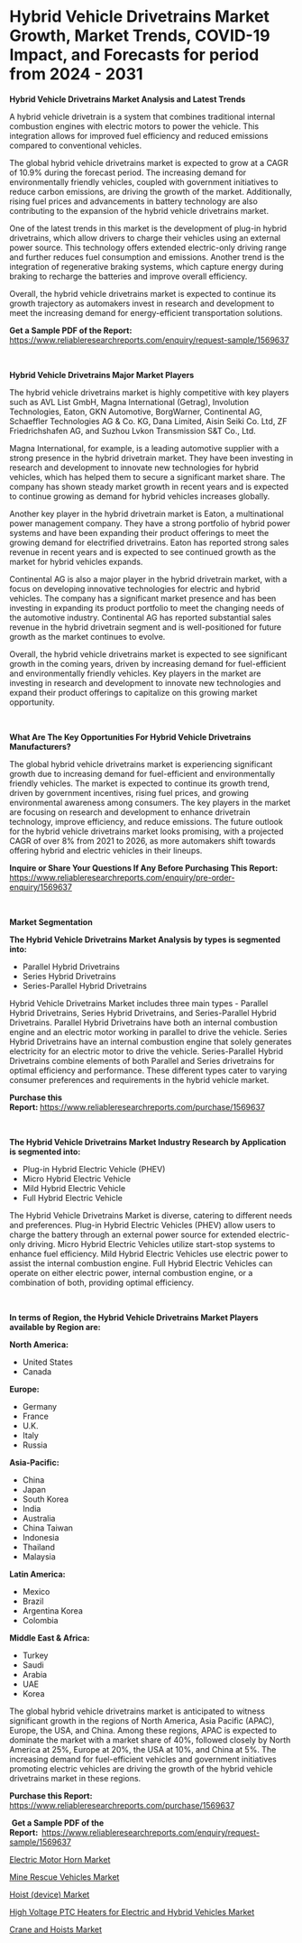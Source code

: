 <p><h1>Hybrid Vehicle Drivetrains Market Growth, Market Trends, COVID-19 Impact, and Forecasts for period from 2024 - 2031</h1></p><p><strong>Hybrid Vehicle Drivetrains Market Analysis and Latest Trends</strong></p>
<p><p>A hybrid vehicle drivetrain is a system that combines traditional internal combustion engines with electric motors to power the vehicle. This integration allows for improved fuel efficiency and reduced emissions compared to conventional vehicles. </p><p>The global hybrid vehicle drivetrains market is expected to grow at a CAGR of 10.9% during the forecast period. The increasing demand for environmentally friendly vehicles, coupled with government initiatives to reduce carbon emissions, are driving the growth of the market. Additionally, rising fuel prices and advancements in battery technology are also contributing to the expansion of the hybrid vehicle drivetrains market.</p><p>One of the latest trends in this market is the development of plug-in hybrid drivetrains, which allow drivers to charge their vehicles using an external power source. This technology offers extended electric-only driving range and further reduces fuel consumption and emissions. Another trend is the integration of regenerative braking systems, which capture energy during braking to recharge the batteries and improve overall efficiency.</p><p>Overall, the hybrid vehicle drivetrains market is expected to continue its growth trajectory as automakers invest in research and development to meet the increasing demand for energy-efficient transportation solutions.</p></p>
<p><strong>Get a Sample PDF of the Report:&nbsp;</strong> <a href="https://www.reliableresearchreports.com/enquiry/request-sample/1569637">https://www.reliableresearchreports.com/enquiry/request-sample/1569637</a></p>
<p>&nbsp;</p>
<p><strong>Hybrid Vehicle Drivetrains Major Market Players</strong></p>
<p><p>The hybrid vehicle drivetrains market is highly competitive with key players such as AVL List GmbH, Magna International (Getrag), Involution Technologies, Eaton, GKN Automotive, BorgWarner, Continental AG, Schaeffler Technologies AG & Co. KG, Dana Limited, Aisin Seiki Co. Ltd, ZF Friedrichshafen AG, and Suzhou Lvkon Transmission S&T Co., Ltd.</p><p>Magna International, for example, is a leading automotive supplier with a strong presence in the hybrid drivetrain market. They have been investing in research and development to innovate new technologies for hybrid vehicles, which has helped them to secure a significant market share. The company has shown steady market growth in recent years and is expected to continue growing as demand for hybrid vehicles increases globally.</p><p>Another key player in the hybrid drivetrain market is Eaton, a multinational power management company. They have a strong portfolio of hybrid power systems and have been expanding their product offerings to meet the growing demand for electrified drivetrains. Eaton has reported strong sales revenue in recent years and is expected to see continued growth as the market for hybrid vehicles expands.</p><p>Continental AG is also a major player in the hybrid drivetrain market, with a focus on developing innovative technologies for electric and hybrid vehicles. The company has a significant market presence and has been investing in expanding its product portfolio to meet the changing needs of the automotive industry. Continental AG has reported substantial sales revenue in the hybrid drivetrain segment and is well-positioned for future growth as the market continues to evolve.</p><p>Overall, the hybrid vehicle drivetrains market is expected to see significant growth in the coming years, driven by increasing demand for fuel-efficient and environmentally friendly vehicles. Key players in the market are investing in research and development to innovate new technologies and expand their product offerings to capitalize on this growing market opportunity.</p></p>
<p>&nbsp;</p>
<p><strong>What Are The Key Opportunities For Hybrid Vehicle Drivetrains Manufacturers?</strong></p>
<p><p>The global hybrid vehicle drivetrains market is experiencing significant growth due to increasing demand for fuel-efficient and environmentally friendly vehicles. The market is expected to continue its growth trend, driven by government incentives, rising fuel prices, and growing environmental awareness among consumers. The key players in the market are focusing on research and development to enhance drivetrain technology, improve efficiency, and reduce emissions. The future outlook for the hybrid vehicle drivetrains market looks promising, with a projected CAGR of over 8% from 2021 to 2026, as more automakers shift towards offering hybrid and electric vehicles in their lineups.</p></p>
<p><strong>Inquire or Share Your Questions If Any Before Purchasing This Report:</strong> <a href="https://www.reliableresearchreports.com/enquiry/pre-order-enquiry/1569637">https://www.reliableresearchreports.com/enquiry/pre-order-enquiry/1569637</a></p>
<p>&nbsp;</p>
<p><strong>Market Segmentation</strong></p>
<p><strong>The Hybrid Vehicle Drivetrains Market Analysis by types is segmented into:</strong></p>
<p><ul><li>Parallel Hybrid Drivetrains</li><li>Series Hybrid Drivetrains</li><li>Series-Parallel Hybrid Drivetrains</li></ul></p>
<p><p>Hybrid Vehicle Drivetrains Market includes three main types - Parallel Hybrid Drivetrains, Series Hybrid Drivetrains, and Series-Parallel Hybrid Drivetrains. Parallel Hybrid Drivetrains have both an internal combustion engine and an electric motor working in parallel to drive the vehicle. Series Hybrid Drivetrains have an internal combustion engine that solely generates electricity for an electric motor to drive the vehicle. Series-Parallel Hybrid Drivetrains combine elements of both Parallel and Series drivetrains for optimal efficiency and performance. These different types cater to varying consumer preferences and requirements in the hybrid vehicle market.</p></p>
<p><strong>Purchase this Report:&nbsp;</strong><a href="https://www.reliableresearchreports.com/purchase/1569637">https://www.reliableresearchreports.com/purchase/1569637</a></p>
<p>&nbsp;</p>
<p><strong>The Hybrid Vehicle Drivetrains Market Industry Research by Application is segmented into:</strong></p>
<p><ul><li>Plug-in Hybrid Electric Vehicle (PHEV)</li><li>Micro Hybrid Electric Vehicle</li><li>Mild Hybrid Electric Vehicle</li><li>Full Hybrid Electric Vehicle</li></ul></p>
<p><p>The Hybrid Vehicle Drivetrains Market is diverse, catering to different needs and preferences. Plug-in Hybrid Electric Vehicles (PHEV) allow users to charge the battery through an external power source for extended electric-only driving. Micro Hybrid Electric Vehicles utilize start-stop systems to enhance fuel efficiency. Mild Hybrid Electric Vehicles use electric power to assist the internal combustion engine. Full Hybrid Electric Vehicles can operate on either electric power, internal combustion engine, or a combination of both, providing optimal efficiency.</p></p>
<p>&nbsp;</p>
<p><strong>In terms of Region, the Hybrid Vehicle Drivetrains Market Players available by Region are:</strong></p>
<p>
    <p> <strong> North America: </strong>
        <ul>
            <li>United States</li>
            <li>Canada</li>
        </ul>
        </p> 
    <p> <strong> Europe: </strong>
        <ul>
            <li>Germany</li>
            <li>France</li>
            <li>U.K.</li>
            <li>Italy</li>
            <li>Russia</li>
        </ul>
        </p> 
    <p> <strong> Asia-Pacific: </strong>
        <ul>
            <li>China</li>
            <li>Japan</li>
            <li>South Korea</li>
            <li>India</li>
            <li>Australia</li>
            <li>China Taiwan</li>
            <li>Indonesia</li>
            <li>Thailand</li>
            <li>Malaysia</li>
        </ul>
        </p> 
    <p> <strong> Latin America: </strong>
        <ul>
            <li>Mexico</li>
            <li>Brazil</li>
            <li>Argentina Korea</li>
            <li>Colombia</li>
        </ul>
        </p> 
    <p> <strong> Middle East & Africa: </strong>
        <ul>
            <li>Turkey</li>
            <li>Saudi</li>
            <li>Arabia</li>
            <li>UAE</li>
            <li>Korea</li>
        </ul>
    </p>
    </p>
<p><p>The global hybrid vehicle drivetrains market is anticipated to witness significant growth in the regions of North America, Asia Pacific (APAC), Europe, the USA, and China. Among these regions, APAC is expected to dominate the market with a market share of 40%, followed closely by North America at 25%, Europe at 20%, the USA at 10%, and China at 5%. The increasing demand for fuel-efficient vehicles and government initiatives promoting electric vehicles are driving the growth of the hybrid vehicle drivetrains market in these regions.</p></p>
<p><strong>Purchase this Report: </strong><a href="https://www.reliableresearchreports.com/purchase/1569637">https://www.reliableresearchreports.com/purchase/1569637</a></p>
<p>&nbsp;<strong>Get a Sample PDF of the Report:&nbsp;&nbsp;</strong><a href="https://www.reliableresearchreports.com/enquiry/request-sample/1569637">https://www.reliableresearchreports.com/enquiry/request-sample/1569637</a></p>
<p><strong></strong></p>
<p><p><a href="https://github.com/okotobwrhuteie/Market-Research-Report-List-1/blob/main/electric-motor-horn-market.md">Electric Motor Horn Market</a></p><p><a href="https://github.com/irfadac/Market-Research-Report-List-2/blob/main/mine-rescue-vehicles-market.md">Mine Rescue Vehicles Market</a></p><p><a href="https://issuu.com/reportprime-2/docs/hoist-device-market-size-2030.pptx">Hoist (device) Market</a></p><p><a href="https://github.com/myacatherineblakecaczo9vcsw/Market-Research-Report-List-1/blob/main/high-voltage-ptc-heaters-for-electric-and-hybrid-vehicles-market.md">High Voltage PTC Heaters for Electric and Hybrid Vehicles Market</a></p><p><a href="https://issuu.com/reportprime-2/docs/crane-and-hoists-market-size-2030.pptx">Crane and Hoists Market</a></p></p>